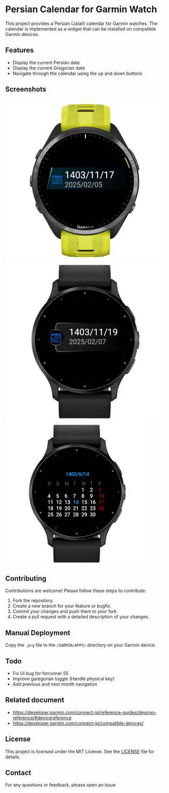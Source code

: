# Persian Calendar for Garmin Watch

This project provides a Persian (Jalali) calendar for Garmin watches. The calendar is implemented as a widget that can be installed on compatible Garmin devices.

## Features

- Display the current Persian date
- Display the current Gregorian date
- Navigate through the calendar using the up and down buttons

## Screenshots

![Screenshot 1](screenshots/1-glance.png)
![Screenshot 2](screenshots/2-glance.png)
![Screenshot 3](screenshots/3-month.png)

## Contributing

Contributions are welcome! Please follow these steps to contribute:

1. Fork the repository.
2. Create a new branch for your feature or bugfix.
3. Commit your changes and push them to your fork.
4. Create a pull request with a detailed description of your changes.

## Manual Deployment

Copy the `.prg` file to the `/GARMIN/APPS/` directory on your Garmin device.

## Todo

- Fix UI bug for forrunner 55
- Improve garegorian toggle (Handle physical key)
- Add previous and next month navigation

## Related document

- https://developer.garmin.com/connect-iq/reference-guides/devices-reference/#devicereference
- https://developer.garmin.com/connect-iq/compatible-devices/

## License

This project is licensed under the MIT License. See the [LICENSE](LICENSE) file for details.

## Contact

For any questions or feedback, please open an issue
